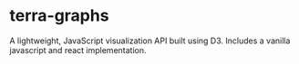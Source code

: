# terra-graphs
A lightweight, JavaScript visualization API built using D3. Includes a vanilla javascript and react implementation.
